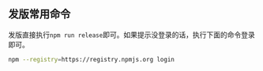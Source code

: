 ## 发版常用命令

发版直接执行`npm run release`即可。如果提示没登录的话，执行下面的命令登录即可。

```bash
npm --registry=https://registry.npmjs.org login
```
